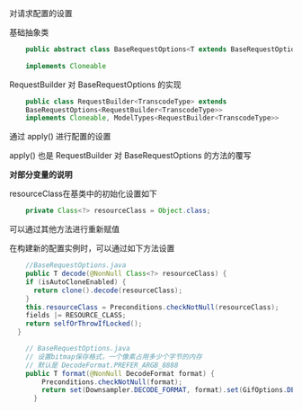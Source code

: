 
对请求配置的设置


基础抽象类
```java
    public abstract class BaseRequestOptions<T extends BaseRequestOptions<T>>
    
    implements Cloneable
```
RequestBuilder 对 BaseRequestOptions 的实现
```java
    public class RequestBuilder<TranscodeType> extends
    BaseRequestOptions<RequestBuilder<TranscodeType>>
    implements Cloneable, ModelTypes<RequestBuilder<TranscodeType>> 
```

通过 apply() 进行配置的设置

apply() 也是  RequestBuilder 对 BaseRequestOptions 的方法的覆写

**对部分变量的说明**


resourceClass在基类中的初始化设置如下
```java
    private Class<?> resourceClass = Object.class;
```
可以通过其他方法进行重新赋值

在构建新的配置实例时，可以通过如下方法设置
```java
    //BaseRequestOptions.java
    public T decode(@NonNull Class<?> resourceClass) {
    if (isAutoCloneEnabled) {
      return clone().decode(resourceClass);
    }
    this.resourceClass = Preconditions.checkNotNull(resourceClass);
    fields |= RESOURCE_CLASS;
    return selfOrThrowIfLocked();
  }
```

```java
    // BaseRequestOptions.java
    // 设置bitmap保存格式，一个像素占用多少个字节的内存
    // 默认是 DecodeFormat.PREFER_ARGB_8888
    public T format(@NonNull DecodeFormat format) {
        Preconditions.checkNotNull(format);
        return set(Downsampler.DECODE_FORMAT, format).set(GifOptions.DECODE_FORMAT, format);
      }
```